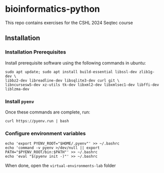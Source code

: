 # bioinformatics-python

This repo contains exercises for the CSHL 2024 Seqtec course

## Installation

### Installation Prerequisites

Install prerequisite software using the following commands in ubuntu:

```shell
sudo apt update; sudo apt install build-essential libssl-dev zlib1g-dev \
libbz2-dev libreadline-dev libsqlite3-dev curl git \
libncursesw5-dev xz-utils tk-dev libxml2-dev libxmlsec1-dev libffi-dev liblzma-dev
```

### Install `pyenv`

Once these commands are complete, run:

```shell
curl https://pyenv.run | bash
```

### Configure environment variables

```shell
echo 'export PYENV_ROOT="$HOME/.pyenv"' >> ~/.bashrc
echo 'command -v pyenv >/dev/null || export PATH="$PYENV_ROOT/bin:$PATH"' >> ~/.bashrc
echo 'eval "$(pyenv init -)"' >> ~/.bashrc
```

When done, open the `virtual-environments-lab` folder
